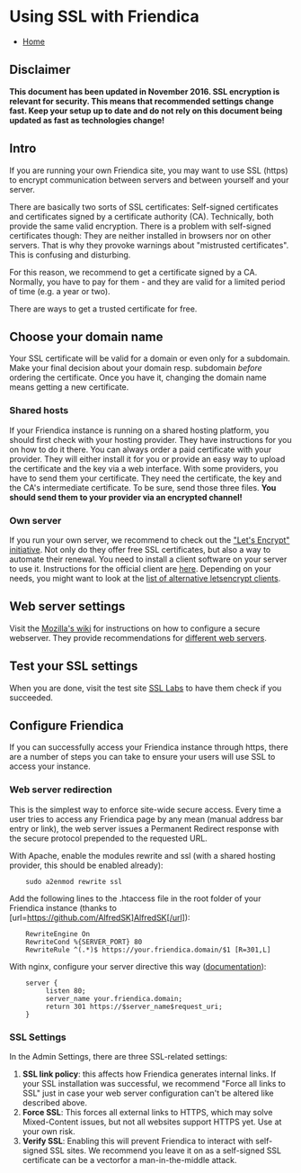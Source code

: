 Using SSL with Friendica
=====================================

* [Home](help)

## Disclaimer

**This document has been updated in November 2016.
SSL encryption is relevant for security.
This means that recommended settings change fast.
Keep your setup up to date and do not rely on this document being updated as fast as technologies change!**

## Intro

If you are running your own Friendica site, you may want to use SSL (https) to encrypt communication between servers and between yourself and your server.

There are basically two sorts of SSL certificates: Self-signed certificates and certificates signed by a certificate authority (CA).
Technically, both provide the same valid encryption.
There is a problem with self-signed certificates though:
They are neither installed in browsers nor on other servers.
That is why they provoke warnings about "mistrusted certificates".
This is confusing and disturbing.

For this reason, we recommend to get a certificate signed by a CA.
Normally, you have to pay for them - and they are valid for a limited period of time (e.g. a year or two).

There are ways to get a trusted certificate for free.

## Choose your domain name

Your SSL certificate will be valid for a domain or even only for a subdomain.
Make your final decision about your domain resp. subdomain *before* ordering the certificate.
Once you have it, changing the domain name means getting a new certificate.

### Shared hosts

If your Friendica instance is running on a shared hosting platform, you should first check with your hosting provider.
They have instructions for you on how to do it there.
You can always order a paid certificate with your provider.
They will either install it for you or provide an easy way to upload the certificate and the key via a web interface.
With some providers, you have to send them your certificate.
They need the certificate, the key and the CA's intermediate certificate.
To be sure, send those three files.
**You should send them to your provider via an encrypted channel!**

### Own server

If you run your own server, we recommend to check out the ["Let's Encrypt" initiative](https://letsencrypt.org/).
Not only do they offer free SSL certificates, but also a way to automate their renewal.
You need to install a client software on your server to use it.
Instructions for the official client are [here](https://certbot.eff.org/).
Depending on your needs, you might want to look at the [list of alternative letsencrypt clients](https://letsencrypt.org/docs/client-options/).

## Web server settings

Visit the [Mozilla's wiki](https://wiki.mozilla.org/Security/Server_Side_TLS) for instructions on how to configure a secure webserver.
They provide recommendations for [different web servers](https://mozilla.github.io/server-side-tls/ssl-config-generator/).

## Test your SSL settings

When you are done, visit the test site [SSL Labs](https://www.ssllabs.com/ssltest/) to have them check if you succeeded.

## Configure Friendica

If you can successfully access your Friendica instance through https, there are a number of steps you can take to ensure your users will use SSL to access your instance.

### Web server redirection

This is the simplest way to enforce site-wide secure access.
Every time a user tries to access any Friendica page by any mean (manual address bar entry or link), the web server issues a Permanent Redirect response with the secure protocol prepended to the requested URL.

With Apache, enable the modules rewrite and ssl (with a shared hosting provider, this should be enabled already):

        sudo a2enmod rewrite ssl

Add the following lines to the .htaccess file in the root folder of your Friendica instance (thanks to [url=https://github.com/AlfredSK]AlfredSK[/url]):

        RewriteEngine On
        RewriteCond %{SERVER_PORT} 80
        RewriteRule ^(.*)$ https://your.friendica.domain/$1 [R=301,L]

With nginx, configure your server directive this way ([documentation](https://www.nginx.com/blog/creating-nginx-rewrite-rules/)):

        server {
             listen 80;
             server_name your.friendica.domain;
             return 301 https://$server_name$request_uri;
        }

### SSL Settings

In the Admin Settings, there are three SSL-related settings:

1. **SSL link policy**: this affects how Friendica generates internal links. If your SSL installation was successful, we recommend "Force all links to SSL" just in case your web server configuration can't be altered like described above.
2. **Force SSL**: This forces all external links to HTTPS, which may solve Mixed-Content issues, but not all websites support HTTPS yet. Use at your own risk.
3. **Verify SSL**: Enabling this will prevent Friendica to interact with self-signed SSL sites. We recommend you leave it on as a self-signed SSL certificate can be a vectorfor a man-in-the-middle attack.
